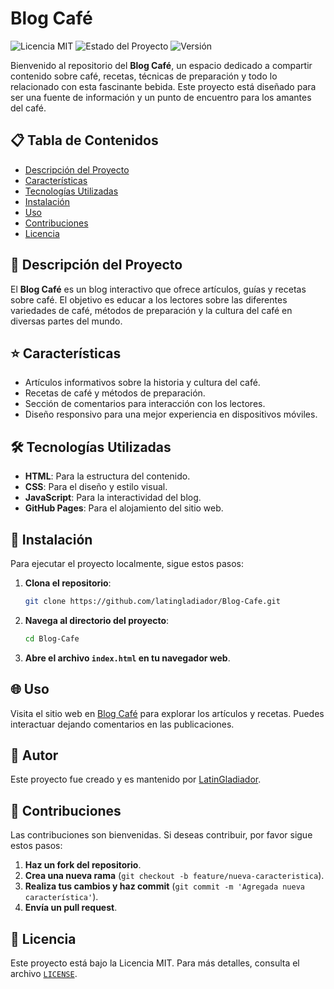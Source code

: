 # Blog Café

![Licencia MIT](https://img.shields.io/badge/licencia-MIT-blue.svg)
![Estado del Proyecto](https://img.shields.io/badge/estado-en%20desarrollo-orange.svg)
![Versión](https://img.shields.io/badge/versión-1.0.0-brightgreen.svg)

Bienvenido al repositorio del **Blog Café**, un espacio dedicado a compartir contenido sobre café, recetas, técnicas de preparación y todo lo relacionado con esta fascinante bebida. Este proyecto está diseñado para ser una fuente de información y un punto de encuentro para los amantes del café.

## 📋 Tabla de Contenidos

- [Descripción del Proyecto](#descripción-del-proyecto)
- [Características](#características)
- [Tecnologías Utilizadas](#tecnologías-utilizadas)
- [Instalación](#instalación)
- [Uso](#uso)
- [Contribuciones](#contribuciones)
- [Licencia](#licencia)

## 📝 Descripción del Proyecto

El **Blog Café** es un blog interactivo que ofrece artículos, guías y recetas sobre café. El objetivo es educar a los lectores sobre las diferentes variedades de café, métodos de preparación y la cultura del café en diversas partes del mundo.

## ⭐ Características

- Artículos informativos sobre la historia y cultura del café.
- Recetas de café y métodos de preparación.
- Sección de comentarios para interacción con los lectores.
- Diseño responsivo para una mejor experiencia en dispositivos móviles.

## 🛠️ Tecnologías Utilizadas

- **HTML**: Para la estructura del contenido.
- **CSS**: Para el diseño y estilo visual.
- **JavaScript**: Para la interactividad del blog.
- **GitHub Pages**: Para el alojamiento del sitio web.

## 🚀 Instalación

Para ejecutar el proyecto localmente, sigue estos pasos:

1. **Clona el repositorio**:
   ```bash
   git clone https://github.com/latingladiador/Blog-Cafe.git
   ```

2. **Navega al directorio del proyecto**:
   ```bash
   cd Blog-Cafe
   ```

3. **Abre el archivo `index.html` en tu navegador web**.

## 🌐 Uso

Visita el sitio web en [Blog Café](https://latingladiador.github.io/Blog-Cafe/) para explorar los artículos y recetas. Puedes interactuar dejando comentarios en las publicaciones.

## 👤 Autor

Este proyecto fue creado y es mantenido por [LatinGladiador](https://github.com/LatinGladiador).

## 🤝 Contribuciones

Las contribuciones son bienvenidas. Si deseas contribuir, por favor sigue estos pasos:

1. **Haz un fork del repositorio**.
2. **Crea una nueva rama** (`git checkout -b feature/nueva-caracteristica`).
3. **Realiza tus cambios y haz commit** (`git commit -m 'Agregada nueva característica'`).
4. **Envía un pull request**.

## 📜 Licencia

Este proyecto está bajo la Licencia MIT. Para más detalles, consulta el archivo [`LICENSE`](LICENSE).

